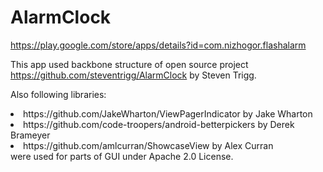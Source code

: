 # AlarmClock

https://play.google.com/store/apps/details?id=com.nizhogor.flashalarm

This app used backbone structure of open source project
https://github.com/steventrigg/AlarmClock by Steven Trigg.

Also following libraries:
<li>https://github.com/JakeWharton/ViewPagerIndicator by Jake Wharton</li>
<li>https://github.com/code-troopers/android-betterpickers by Derek Brameyer</li>
<li>https://github.com/amlcurran/ShowcaseView by Alex Curran</li>
</ul>
were used for parts of GUI under Apache 2.0 License.
